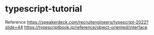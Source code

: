 # typescript-tutorial

Reference
https://speakerdeck.com/recruitengineers/typescript-2022?slide=44
https://typescriptbook.jp/reference/object-oriented/interface
